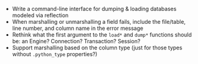 - Write a command-line interface for dumping & loading databases modeled via
  reflection
- When marshalling or unmarshalling a field fails, include the file/table, line
  number, and column name in the error message
- Rethink what the first argument to the `load*` and `dump*` functions should
  be: an Engine?  Connection?  Transaction?  Session?
- Support marshalling based on the column type (just for those types without
  `.python_type` properties?)
